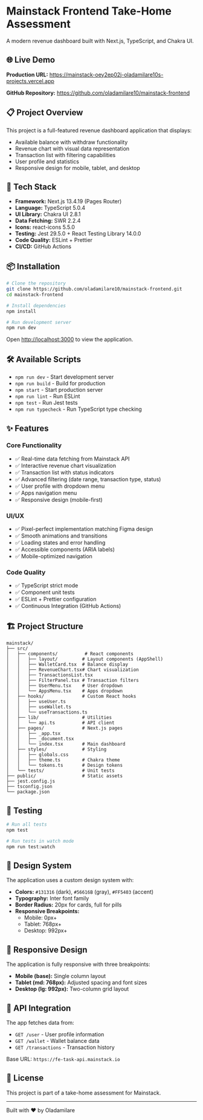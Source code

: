 # Mainstack Frontend Take-Home Assessment

A modern revenue dashboard built with Next.js, TypeScript, and Chakra UI.

## 🌐 Live Demo

**Production URL:** https://mainstack-oey2ep02j-oladamilare10s-projects.vercel.app

**GitHub Repository:** https://github.com/oladamilare10/mainstack-frontend

## 📋 Project Overview

This project is a full-featured revenue dashboard application that displays:
- Available balance with withdraw functionality
- Revenue chart with visual data representation
- Transaction list with filtering capabilities
- User profile and statistics
- Responsive design for mobile, tablet, and desktop

## 🚀 Tech Stack

- **Framework:** Next.js 13.4.19 (Pages Router)
- **Language:** TypeScript 5.0.4
- **UI Library:** Chakra UI 2.8.1
- **Data Fetching:** SWR 2.2.4
- **Icons:** react-icons 5.5.0
- **Testing:** Jest 29.5.0 + React Testing Library 14.0.0
- **Code Quality:** ESLint + Prettier
- **CI/CD:** GitHub Actions

## 📦 Installation

```bash
# Clone the repository
git clone https://github.com/oladamilare10/mainstack-frontend.git
cd mainstack-frontend

# Install dependencies
npm install

# Run development server
npm run dev
```

Open [http://localhost:3000](http://localhost:3000) to view the application.

## 🛠️ Available Scripts

- `npm run dev` - Start development server
- `npm run build` - Build for production
- `npm start` - Start production server
- `npm run lint` - Run ESLint
- `npm test` - Run Jest tests
- `npm run typecheck` - Run TypeScript type checking

## ✨ Features

### Core Functionality
- ✅ Real-time data fetching from Mainstack API
- ✅ Interactive revenue chart visualization
- ✅ Transaction list with status indicators
- ✅ Advanced filtering (date range, transaction type, status)
- ✅ User profile with dropdown menu
- ✅ Apps navigation menu
- ✅ Responsive design (mobile-first)

### UI/UX
- ✅ Pixel-perfect implementation matching Figma design
- ✅ Smooth animations and transitions
- ✅ Loading states and error handling
- ✅ Accessible components (ARIA labels)
- ✅ Mobile-optimized navigation

### Code Quality
- ✅ TypeScript strict mode
- ✅ Component unit tests
- ✅ ESLint + Prettier configuration
- ✅ Continuous Integration (GitHub Actions)

## 🏗️ Project Structure

```
mainstack/
├── src/
│   ├── components/          # React components
│   │   ├── layout/         # Layout components (AppShell)
│   │   ├── WalletCard.tsx  # Balance display
│   │   ├── RevenueChart.tsx# Chart visualization
│   │   ├── TransactionsList.tsx
│   │   ├── FilterPanel.tsx # Transaction filters
│   │   ├── UserMenu.tsx    # User dropdown
│   │   └── AppsMenu.tsx    # Apps dropdown
│   ├── hooks/              # Custom React hooks
│   │   ├── useUser.ts
│   │   ├── useWallet.ts
│   │   └── useTransactions.ts
│   ├── lib/                # Utilities
│   │   └── api.ts          # API client
│   ├── pages/              # Next.js pages
│   │   ├── _app.tsx
│   │   ├── _document.tsx
│   │   └── index.tsx       # Main dashboard
│   ├── styles/             # Styling
│   │   ├── globals.css
│   │   ├── theme.ts        # Chakra theme
│   │   └── tokens.ts       # Design tokens
│   └── tests/              # Unit tests
├── public/                 # Static assets
├── jest.config.js
├── tsconfig.json
└── package.json
```

## 🧪 Testing

```bash
# Run all tests
npm test

# Run tests in watch mode
npm run test:watch
```

## 🎨 Design System

The application uses a custom design system with:
- **Colors:** `#131316` (dark), `#56616B` (gray), `#FF5403` (accent)
- **Typography:** Inter font family
- **Border Radius:** 20px for cards, full for pills
- **Responsive Breakpoints:** 
  - Mobile: 0px+
  - Tablet: 768px+
  - Desktop: 992px+

## 📱 Responsive Design

The application is fully responsive with three breakpoints:
- **Mobile (base):** Single column layout
- **Tablet (md: 768px):** Adjusted spacing and font sizes
- **Desktop (lg: 992px):** Two-column grid layout

## 🔗 API Integration

The app fetches data from:
- `GET /user` - User profile information
- `GET /wallet` - Wallet balance data
- `GET /transactions` - Transaction history

Base URL: `https://fe-task-api.mainstack.io`

## 📝 License

This project is part of a take-home assessment for Mainstack.

---

Built with ❤️ by Oladamilare
